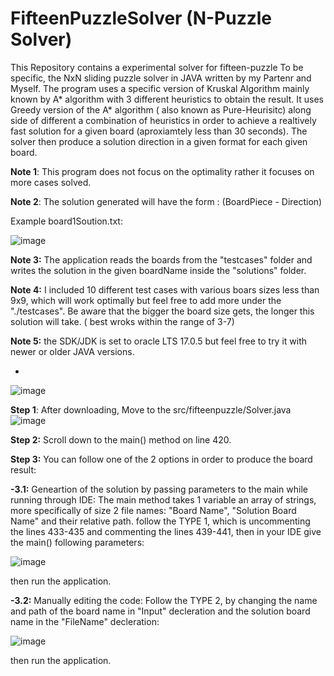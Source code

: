 # FifteenPuzzleSolver (N-Puzzle Solver)
This Repository contains a experimental solver for fifteen-puzzle To be specific, the NxN sliding puzzle solver in JAVA written by my Partenr and Myself. The program uses a specific version of Kruskal Algorithm  mainly known by A* algorithm with 3 different heuristics to obtain the result. It uses Greedy version of the A* algorithm ( also known as Pure-Heurisitc) along side of different a combination of heuristics in order to achieve a realtively fast solution for a given board (aproxiamtely less than 30 seconds). The solver then produce a solution direction in a given format for each given board.

**Note 1**: This program does not focus on the optimality rather it focuses on more cases solved.

**Note 2**: The solution generated will have the form : (BoardPiece - Direction)

Example board1Soution.txt: 

![image](https://user-images.githubusercontent.com/64120482/235430169-eebded9f-471d-409a-9f2e-ce1e7e9e8e55.png)


**Note 3:** The application reads the boards from the "testcases" folder and writes the solution in the given boardName inside the "solutions" folder.

**Note 4:** I included 10 different test cases with various boars sizes less than 9x9, which will work optimally but feel free to add more under the "./testcases". 
Be aware that the bigger the board size gets, the longer this solution will take. ( best wroks within the range of 3-7)

**Note 5:** the SDK/JDK is set to oracle LTS 17.0.5 but feel free to try it with newer or older JAVA versions.


*
![image](https://user-images.githubusercontent.com/64120482/235431919-dbcc2bda-ebc8-4181-8f4f-05aa9994e0ed.png)

**Step 1**: After downloading, Move to the src/fifteenpuzzle/Solver.java 
![image](https://user-images.githubusercontent.com/64120482/235432037-e1de1495-e6ed-4431-8bd7-8bd15a15ba8f.png)


**Step 2:** Scroll down to the main() method on line 420. 

**Step 3:** 
You can follow one of the 2 options in order to produce the board result:

**-3.1:**  Geneartion of the solution by passing parameters to the main while running through IDE:
The main method takes 1 variable an array of strings, more specifically  of size 2 file names: "Board Name", "Solution Board Name" and their relative path. 
follow the TYPE 1, which is uncommenting the lines 433-435 and commenting the lines 439-441, then in your IDE give the main() following parameters:
    
 ![image](https://user-images.githubusercontent.com/64120482/235429929-0b07eb07-3847-497a-b813-af5c20554e3e.png) 
     
 then run the application.
     
**-3.2:**  Manually editing the code: 
 Follow the TYPE 2, by changing the name and path of the board name in "Input" decleration and the solution board name in the "FileName" decleration:
     
 ![image](https://user-images.githubusercontent.com/64120482/235430632-2d3e4a71-81b9-468b-a03e-42b900c7ce94.png)
 
 then run the application.
 
 

     
